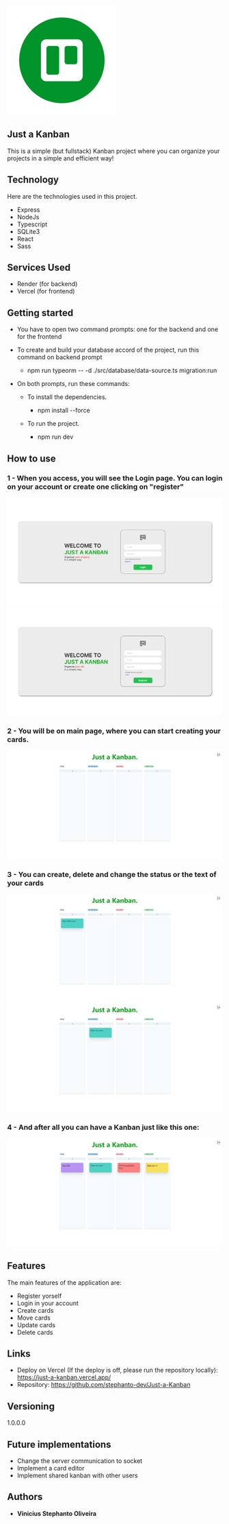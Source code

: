 
![Logo of the project](https://github.com/stephanto-dev/Just-a-Kanban/blob/main/web/public/kanban.svg)


## Just a Kanban
This is a simple (but fullstack) Kanban project where you can organize your projects in a simple and efficient way!


## Technology 

Here are the technologies used in this project.

* Express
* NodeJs
* Typescript
* SQLite3
* React
* Sass

## Services Used

* Render (for backend)
* Vercel (for frontend)

## Getting started

* You have to open two command prompts: one for the backend and one for the frontend

* To create and build your database accord of the project, run this command on backend prompt
  - npm run typeorm -- -d ./src/database/data-source.ts migration:run
  
 - On both prompts, run these commands:
	* To install the dependencies.
	  - npm install --force
	  
	* To run the project.
	  - npm run dev

## How to use

### 1 - When you access, you will see the Login page. You can login on your account or create one clicking on "register"

![Login page image](https://github.com/stephanto-dev/Just-a-Kanban/blob/main/readme/Login.png)
![Register page image](https://github.com/stephanto-dev/Just-a-Kanban/blob/main/readme/Register.png)

### 2 - You will be on main page, where you can start creating your cards.

![Main Page](https://github.com/stephanto-dev/Just-a-Kanban/blob/main/readme/Main%20Page.png)

### 3 - You can create, delete and change the status or the text of your cards

![Cards Show](https://github.com/stephanto-dev/Just-a-Kanban/blob/main/readme/New%20Card.png)
![Cards Show](https://github.com/stephanto-dev/Just-a-Kanban/blob/main/readme/Change%20status.png)

### 4 - And after all you can have a Kanban just like this one:
![Kanban example](https://github.com/stephanto-dev/Just-a-Kanban/blob/main/readme/Full%20Example.png)

## Features

The main features of the application are:
 - Register yorself
 - Login in your account
 - Create cards
 - Move cards
 - Update cards
 - Delete cards


## Links
  - Deploy on Vercel (If the deploy is off, please run the repository locally): https://just-a-kanban.vercel.app/
  - Repository: https://github.com/stephanto-dev/Just-a-Kanban

  ## Versioning

  1.0.0.0

  ## Future implementations

  * Change the server communication to socket
  * Implement a card editor
  * Implement shared kanban with other users


  ## Authors

  * **Vinicius Stephanto Oliveira** 
